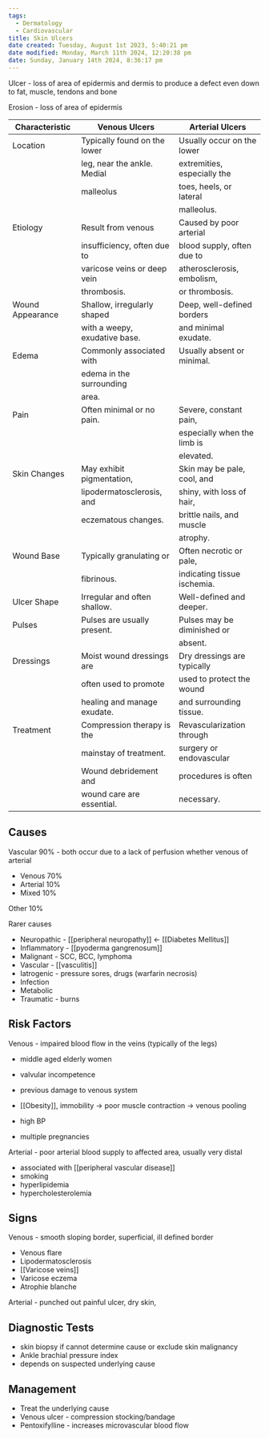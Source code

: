 ```yaml
---
tags:
  - Dermatology
  - Cardiovascular
title: Skin Ulcers
date created: Tuesday, August 1st 2023, 5:40:21 pm
date modified: Monday, March 11th 2024, 12:20:38 pm
date: Sunday, January 14th 2024, 8:36:17 pm
---
```


Ulcer - loss of area of epidermis and dermis to produce a defect even down to fat, muscle, tendons and bone

Erosion - loss of area of epidermis

| Characteristic         | Venous Ulcers                | Arterial Ulcers              |
|----------------------- |----------------------------- |----------------------------- |
| Location               | Typically found on the lower | Usually occur on the lower  |
|                       | leg, near the ankle. Medial         | extremities, especially the |
|                       | malleolus                            | toes, heels, or lateral     |
|                       |                             | malleolus.                   |
| Etiology               | Result from venous            | Caused by poor arterial      |
|                       | insufficiency, often due to  | blood supply, often due to  |
|                       | varicose veins or deep vein   | atherosclerosis, embolism,  |
|                       | thrombosis.                   | or thrombosis.              |
| Wound Appearance       | Shallow, irregularly shaped   | Deep, well-defined borders   |
|                       | with a weepy, exudative base. | and minimal exudate.        |
| Edema                  | Commonly associated with      | Usually absent or minimal.  |
|                       | edema in the surrounding      |                             |
|                       | area.                         |                             |
| Pain                   | Often minimal or no pain.     | Severe, constant pain,      |
|                       |                             | especially when the limb is |
|                       |                             | elevated.                   |
| Skin Changes           | May exhibit pigmentation,     | Skin may be pale, cool, and |
|                       | lipodermatosclerosis, and     | shiny, with loss of hair,   |
|                       | eczematous changes.           | brittle nails, and muscle   |
|                       |                             | atrophy.                    |
| Wound Base             | Typically granulating or     | Often necrotic or pale,     |
|                       | fibrinous.                    | indicating tissue ischemia.  |
| Ulcer Shape            | Irregular and often shallow. | Well-defined and deeper.    |
| Pulses                | Pulses are usually present.  | Pulses may be diminished or |
|                       |                             | absent.                     |
| Dressings              | Moist wound dressings are    | Dry dressings are typically  |
|                       | often used to promote        | used to protect the wound   |
|                       | healing and manage exudate.  | and surrounding tissue.     |
| Treatment              | Compression therapy is the   | Revascularization through   |
|                       | mainstay of treatment.       | surgery or endovascular     |
|                       | Wound debridement and        | procedures is often         |
|                       | wound care are essential.    | necessary.                  |



## Causes

Vascular 90% - both occur due to a lack of perfusion whether venous of arterial

- Venous 70% 
- Arterial 10%
- Mixed 10%

Other 10%

Rarer causes

- Neuropathic - [[peripheral neuropathy]] <- [[Diabetes Mellitus]]
- Inflammatory - [[pyoderma gangrenosum]]
- Malignant - SCC, BCC, lymphoma
- Vascular - [[vasculitis]]
- Iatrogenic - pressure sores, drugs (warfarin necrosis)
- Infection
- Metabolic
- Traumatic - burns

## Risk Factors

Venous - impaired blood flow in the veins (typically of the legs)

- middle aged elderly women
- valvular incompetence
- previous damage to venous system
- [[Obesity]], immobility -> poor muscle contraction -> venous pooling

- high BP
- multiple pregnancies

Arterial - poor arterial blood supply to affected area, usually very distal

- associated with [[peripheral vascular disease]]
- smoking
- hyperlipidemia
- hypercholesterolemia

## Signs

Venous - smooth sloping border, superficial, ill defined border

- Venous flare
- Lipodermatosclerosis
- [[Varicose veins]]
- Varicose eczema
- Atrophie blanche

Arterial - punched out painful ulcer, dry skin,

## Diagnostic Tests

- skin biopsy if cannot determine cause or exclude skin malignancy
- Ankle brachial pressure index
- depends on suspected underlying cause

## Management

- Treat the underlying cause
- Venous ulcer - compression stocking/bandage
- Pentoxifylline - increases microvascular blood flow